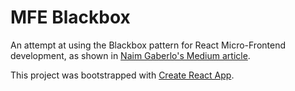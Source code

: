 # MFE Blackbox

An attempt at using the Blackbox pattern for React Micro-Frontend development, as shown in [Naim Gaberlo's Medium article](https://medium.com/@naimgaberlo/creating-an-mfe-blackbox-with-react-f82fd4dcc509).

This project was bootstrapped with [Create React App](https://github.com/facebook/create-react-app).
